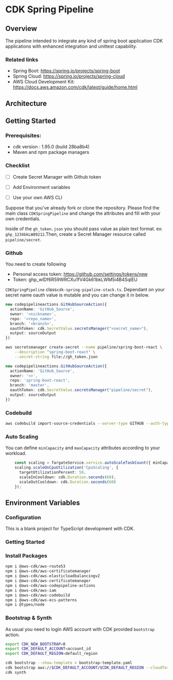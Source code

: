 # CDK Spring Pipeline

## Overview

The pipeline intended to integrate any kind of spring boot application CDK applications with enhanced integration and unittest capability.
### Related links
* Spring Boot: https://spring.io/projects/spring-boot
* Spring Cloud: https://spring.io/projects/spring-cloud
* AWS Cloud Development Kit: https://docs.aws.amazon.com/cdk/latest/guide/home.html

## Architecture







## Getting Started

### Prerequisites:

- cdk version : 1.95.0 (build 28ba8b4)
- Maven and npm package managers

### Checklist

- [ ] Create Secret Manager with Github token
- [ ] Add Environment variables
- [ ] Use your own AWS CLI




Suppose that you've already fork or clone the repository. Please find the main class `CDKSpringPipeline` and change the attributes and fill with your own credentials.

Inside of the `gh_token.json` you should pass value as plain text format. ex: `ghp_1234bkLW89212`.Then, create a Secret Manager resource called `pipeline/secret`.
### Github

You need to create following
- Personal access token: https://github.com/settings/tokens/new
- Token: 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

`CDKSpringPipeline` class`cdk-spring-pipeline-stack.ts`. Dependant on your secret name oauth value is mutable and you can change it in below.
```typescript
new codepipelineactions.GitHubSourceAction({
  actionName: 'GitHub_Source',
  owner: '<nickname>',
  repo: '<repo_name>',
  branch: '<branch>',
  oauthToken: cdk.SecretValue.secretsManager("<secret_name>"),
  output: sourceOutput
})
```
```bash
aws secretsmanager create-secret --name pipeline/spring-boot-react \
    --description "spring-boot-react" \
    --secret-string file://gh_token.json
```

```typescript
new codepipelineactions.GitHubSourceAction({
  actionName: 'GitHub_Source',
  owner: '<>',
  repo: 'spring-boot-react',
  branch: 'master',
  oauthToken: cdk.SecretValue.secretsManager("pipeline/secret"),
  output: sourceOutput
})
```

### Codebuild

```bash
aws codebuild import-source-credentials --server-type GITHUB --auth-type PERSONAL_ACCESS_TOKEN --token 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
```


### Auto Scaling

You can define `minCapacity` and `maxCapacity` attributes according to your workload.

```typescript
    const scaling = fargateService.service.autoScaleTaskCount({ minCapacity:1, maxCapacity: 2 });
    scaling.scaleOnCpuUtilization('CpuScaling', {
      targetUtilizationPercent: 50,
      scaleInCooldown: cdk.Duration.seconds(60),
      scaleOutCooldown: cdk.Duration.seconds(60)
    });
```

## Environment Variables



### Configuration

This is a blank project for TypeScript development with CDK.

### Getting Started

### Install Packages

```bash
npm i @aws-cdk/aws-route53
npm i @aws-cdk/aws-certificatemanager
npm i @aws-cdk/aws-elasticloadbalancingv2
npm i @aws-cdk/aws-certificatemanager
npm i @aws-cdk/aws-codepipeline-actions
npm i @aws-cdk/aws-iam
npm i @aws-cdk/aws-codebuild
npm i @aws-cdk/aws-ecs-patterns
npm i @types/node
```

### Bootstrap & Synth

As usual you need to login AWS account with CDK provided `bootstrap` action.
```bash
export CDK_NEW_BOOTSTRAP=0
export CDK_DEFAULT_ACCOUNT=account_id
export CDK_DEFAULT_REGION=default_region
```
```bash
cdk bootstrap --show-template > bootstrap-template.yaml 
cdk bootstrap aws://$CDK_DEFAULT_ACCOUNT/$CDK_DEFAULT_REGION --cloudformation-execution-policies arn:aws:iam::aws:policy/AdministratorAccess --template bootstrap-template.yaml
cdk synth 
```
